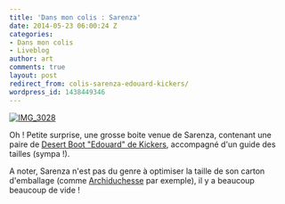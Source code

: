 ```yaml
---
title: 'Dans mon colis : Sarenza'
date: 2014-05-23 06:00:24 Z
categories:
- Dans mon colis
- Liveblog
author: art
comments: true
layout: post
redirect_from: colis-sarenza-edouard-kickers/
wordpress_id: 1438449346
---
```


<a href="https://irz.fr/recherche?q=img_3028"><img alt="IMG_3028" data-src="https://static.irz.fr/2014/05/IMG_3028-640x480.jpg" src="https://static.irz.fr/thumb.php?size=<100&crop=0&src=https://static.irz.fr/2014/05/IMG_3028-640x480.jpg" /></a>

Oh ! Petite surprise, une grosse boite venue de Sarenza, contenant une paire de [Desert Boot "Edouard" de Kickers](http://www.sarenza.com/kickers-edouard-s2490-p0000087802), accompagné d'un guide des tailles (sympa !).

A noter, Sarenza n'est pas du genre à optimiser la taille de son carton d'emballage (comme [Archiduchesse](https://irz.fr/colis-archiduchesse) par exemple), il y a beaucoup beaucoup de vide !
